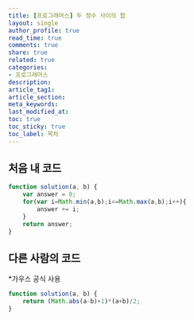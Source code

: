```yaml
---
title: [프로그래머스] 두 정수 사이의 합
layout: single
author_profile: true
read_time: true
comments: true
share: true
related: true
categories:
- 프로그래머스
description: 
article_tag1: 
article_section: 
meta_keywords: 
last_modified_at: 
toc: true
toc_sticky: true
toc_label: 목차
---
```


## 처음 내 코드
```js
function solution(a, b) {
    var answer = 0;
    for(var i=Math.min(a,b);i<=Math.max(a,b);i++){
        answer += i;
    }
    return answer;
}
```
## 다른 사람의 코드
*가우스 공식 사용
```js
function solution(a, b) {
    return (Math.abs(a-b)+1)*(a+b)/2;
}
```
